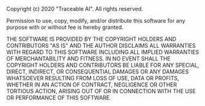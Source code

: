 Copyright (c) 2020 "Traceable AI". All rights reserved.

Permission to use, copy, modify, and/or distribute this software for any
purpose with or without fee is hereby granted.

THE SOFTWARE IS PROVIDED BY THE COPYRIGHT HOLDERS AND CONTRIBUTORS "AS IS"
AND THE AUTHOR DISCLAIMS ALL WARRANTIES WITH REGARD TO THIS SOFTWARE INCLUDING
ALL IMPLIED WARRANTIES OF MERCHANTABILITY AND FITNESS. IN NO EVENT SHALL THE
COPYRIGHT HOLDERS AND CONTRIBUTORS BE LIABLE FOR ANY SPECIAL, DIRECT, 
INDIRECT, OR CONSEQUENTIAL DAMAGES OR ANY DAMAGES WHATSOEVER RESULTING FROM
LOSS OF USE, DATA OR PROFITS, WHETHER IN AN ACTION OF CONTRACT, NEGLIGENCE OR
OTHER TORTIOUS ACTION, ARISING OUT OF OR IN CONNECTION WITH THE USE OR
PERFORMANCE OF THIS SOFTWARE.